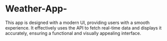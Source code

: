 # Weather-App-
This app is designed with a modern UI, providing users with a smooth experience. It effectively uses the API to fetch real-time data and displays it accurately, ensuring a functional and visually appealing interface.
